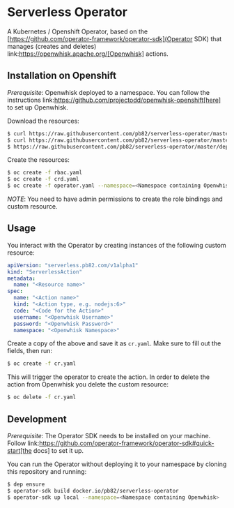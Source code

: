 # Serverless Operator

A Kubernetes / Openshift Operator, based on the [https://github.com/operator-framework/operator-sdk](Operator SDK)
that manages (creates and deletes) link:https://openwhisk.apache.org/[Openwhisk] actions.

## Installation on Openshift

*Prerequisite*: Openwhisk deployed to a namespace. You can follow the instructions link:https://github.com/projectodd/openwhisk-openshift[here] to set up Openwhisk.

Download the resources:

```sh
$ curl https://raw.githubusercontent.com/pb82/serverless-operator/master/deploy/operator.yaml > operator.yaml
$ curl https://raw.githubusercontent.com/pb82/serverless-operator/master/deploy/rbac.yaml > rbay.yaml
$ https://raw.githubusercontent.com/pb82/serverless-operator/master/deploy/crd.yaml > crd.yaml
```

Create the resources:

```sh
$ oc create -f rbac.yaml
$ oc create -f crd.yaml
$ oc create -f operator.yaml --namespace=<Namespace containing Openwhisk>
```

*NOTE*: You need to have admin permissions to create the role bindings and custom resource.

## Usage

You interact with the Operator by creating instances of the following custom resource:

```yaml
apiVersion: "serverless.pb82.com/v1alpha1"
kind: "ServerlessAction"
metadata:
  name: "<Resource name>"
spec:
  name: "<Action name>"
  kind: "<Action type, e.g. nodejs:6>"
  code: "<Code for the Action>"
  username: "<Openwhisk Username>"
  password: "<Openwhisk Password>"
  namespace: "<Openwhisk Namespace>"
```

Create a copy of the above and save it as `cr.yaml`. Make sure to fill out the fields, then run:

```sh
$ oc create -f cr.yaml
```

This will trigger the operator to create the action. In order to delete the action from Openwhisk you delete
the custom resource:

```sh
$ oc delete -f cr.yaml
```

## Development

*Prerequisite*: The Operator SDK needs to be installed on your machine. Follow link:https://github.com/operator-framework/operator-sdk#quick-start[the docs] to set it up.

You can run the Operator without deploying it to your namespace by cloning this repository and running:

```sh
$ dep ensure
$ operator-sdk build docker.io/pb82/serverless-operator
$ operator-sdk up local --namespace=<Namespace containing Openwhisk>
```

